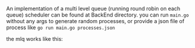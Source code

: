 An implementation of a multi level queue (running round robin on each queue) scheduler can be found at BackEnd directory.
you can run `main.go` without any args to generate random processes, or provide a json file of process like 
`go run main.go processes.json`

the mlq works like this:
```mermaid




```